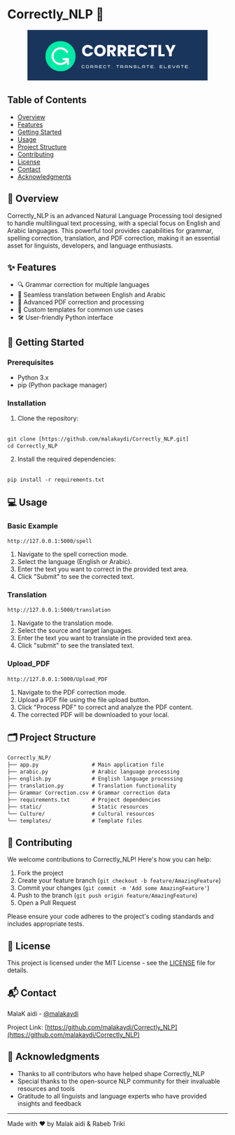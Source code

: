 
# Correctly_NLP 🚀

<p align="center">
  <img src="logoo.png" alt="Correctly_NLP Banner">
</p>

## Table of Contents
- [Overview](#-overview)
- [Features](#-features)
- [Getting Started](#-getting-started)
- [Usage](#-usage)
- [Project Structure](#-project-structure)
- [Contributing](#-contributing)
- [License](#-license)
- [Contact](#-contact)
- [Acknowledgments](#-acknowledgments)

## 🌟 Overview

Correctly_NLP is an advanced Natural Language Processing tool designed to handle multilingual text processing, with a special focus on English and Arabic languages. This powerful tool provides capabilities for grammar, spelling  correction, translation, and PDF correction, making it an essential asset for linguists, developers, and language enthusiasts.

## ✨ Features

- 🔍 Grammar correction for multiple languages
- 🔄 Seamless translation between English and Arabic
- 📝 Advanced PDF correction and processing
- 🎯 Custom templates for common use cases
- 🛠️ User-friendly Python interface

## 🚀 Getting Started

### Prerequisites

- Python 3.x
- pip (Python package manager)

### Installation

1. Clone the repository:
```

git clone [https://github.com/malakaydi/Correctly_NLP.git]
cd Correctly_NLP

```

2. Install the required dependencies:
```

pip install -r requirements.txt

```

## 💻 Usage

### Basic Example

```
http://127.0.0.1:5000/spell
```
1. Navigate to the spell correction mode.
2. Select the language (English or Arabic).
3. Enter the text you want to correct in the provided text area.
4. Click "Submit" to see the corrected text.

### Translation

```
http://127.0.0.1:5000/translation
```
1. Navigate to the translation mode.
3. Select the source and target languages.
2. Enter the text you want to translate in the provided text area.
4. Click "submit" to see the translated text.

### Upload_PDF

```
http://127.0.0.1:5000/Upload_PDF
```
1. Navigate to the PDF correction mode.
2. Upload a PDF file using the file upload button.
3. Click "Process PDF" to correct and analyze the PDF content.
4. The corrected PDF will be downloaded to your local.

## 🗂️ Project Structure

```
Correctly_NLP/
├── app.py                 # Main application file
├── arabic.py              # Arabic language processing
├── english.py             # English language processing
├── translation.py         # Translation functionality
├── Grammar Correction.csv # Grammar correction data
├── requirements.txt       # Project dependencies
├── static/                # Static resources
└── Culture/               # Cultural resources
└── templates/             # Template files
```

## 🤝 Contributing

We welcome contributions to Correctly_NLP! Here's how you can help:

1. Fork the project
2. Create your feature branch (`git checkout -b feature/AmazingFeature`)
3. Commit your changes (`git commit -m 'Add some AmazingFeature'`)
4. Push to the branch (`git push origin feature/AmazingFeature`)
5. Open a Pull Request


Please ensure your code adheres to the project's coding standards and includes appropriate tests.

## 📝 License

This project is licensed under the MIT License - see the [LICENSE](LICENSE) file for details.

## 📬 Contact

MalaK aidi - [@malakaydi](https://github.com/malakaydi)

Project Link: [https://github.com/malakaydi/Correctly_NLP](https://github.com/malakaydi/Correctly_NLP)

## 🙏 Acknowledgments

- Thanks to all contributors who have helped shape Correctly_NLP
- Special thanks to the open-source NLP community for their invaluable resources and tools
- Gratitude to all linguists and language experts who have provided insights and feedback


---

Made with ❤️ by Malak aidi & Rabeb Triki
